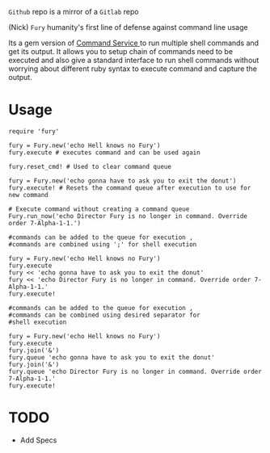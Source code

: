 `Github` repo is a mirror of a `Gitlab` repo

(Nick) `Fury` humanity's first line of defense against command line usage

Its a gem version of [Command Service ](https://github.com/ahsandar/command-service) to run multiple shell commands and get its output. It allows you to setup chain of commands need to be executed and also give a standard interface to run shell commands without worrying about different ruby syntax to execute command and capture the output.

Usage
===

`require 'fury'`

```
fury = Fury.new('echo Hell knows no Fury')
fury.execute # executes command and can be used again
```

```
fury.reset_cmd! # Used to clear command queue
```

```
fury = Fury.new('echo gonna have to ask you to exit the donut')
fury.execute! # Resets the command queue after execution to use for new command
```

```
# Execute command without creating a command queue
Fury.run_now('echo Director Fury is no longer in command. Override order 7-Alpha-1-1.')
```

```
#commands can be added to the queue for execution ,
#commands are combined using ';' for shell execution

fury = Fury.new('echo Hell knows no Fury')
fury.execute
fury << 'echo gonna have to ask you to exit the donut'
fury << 'echo Director Fury is no longer in command. Override order 7-Alpha-1-1.'
fury.execute!
```

```
#commands can be added to the queue for execution ,
#commands can be combined using desired separator for
#shell execution

fury = Fury.new('echo Hell knows no Fury')
fury.execute
fury.join('&')
fury.queue 'echo gonna have to ask you to exit the donut'
fury.join('&')
fury.queue 'echo Director Fury is no longer in command. Override order 7-Alpha-1-1.'
fury.execute!
```


TODO
===

- Add Specs
